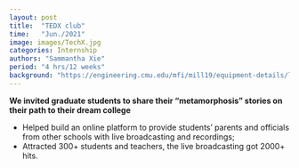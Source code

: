 ```yaml
---
layout: post
title:  "TEDX club"
time:   "Jun./2021"
image: images/TechX.jpg
categories: Internship
authors: "Sammantha Xie"
period: "4 hrs/12 weeks"
background: "https://engineering.cmu.edu/mfi/mill19/equipment-details/lincoln-electric-sculptprint-rnd.html"
---
```


**We invited graduate students to share their “metamorphosis” stories on their path to their dream college**
- Helped build an online platform to provide students’ parents and officials from other schools with live broadcasting and recordings;
- Attracted 300+ students and teachers, the live broadcasting got 2000+ hits.